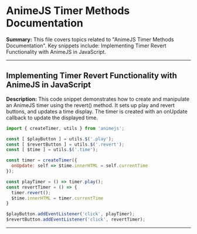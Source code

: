# AnimeJS Timer Methods Documentation

**Summary:** This file covers topics related to "AnimeJS Timer Methods Documentation". Key snippets include: Implementing Timer Revert Functionality with AnimeJS in JavaScript.

---

## Implementing Timer Revert Functionality with AnimeJS in JavaScript

**Description:** This code snippet demonstrates how to create and manipulate an AnimeJS timer using the revert() method. It sets up play and revert buttons, and updates a time display. The timer is created with an onUpdate callback to update the displayed time.

```javascript
import { createTimer, utils } from 'animejs';

const [ $playButton ] = utils.$('.play');
const [ $revertButton ] = utils.$('.revert');
const [ $time ] = utils.$('.time');

const timer = createTimer({
  onUpdate: self => $time.innerHTML = self.currentTime
});

const playTimer = () => timer.play();
const revertTimer = () => {
  timer.revert();
  $time.innerHTML = timer.currentTime
}

$playButton.addEventListener('click', playTimer);
$revertButton.addEventListener('click', revertTimer);
```

---